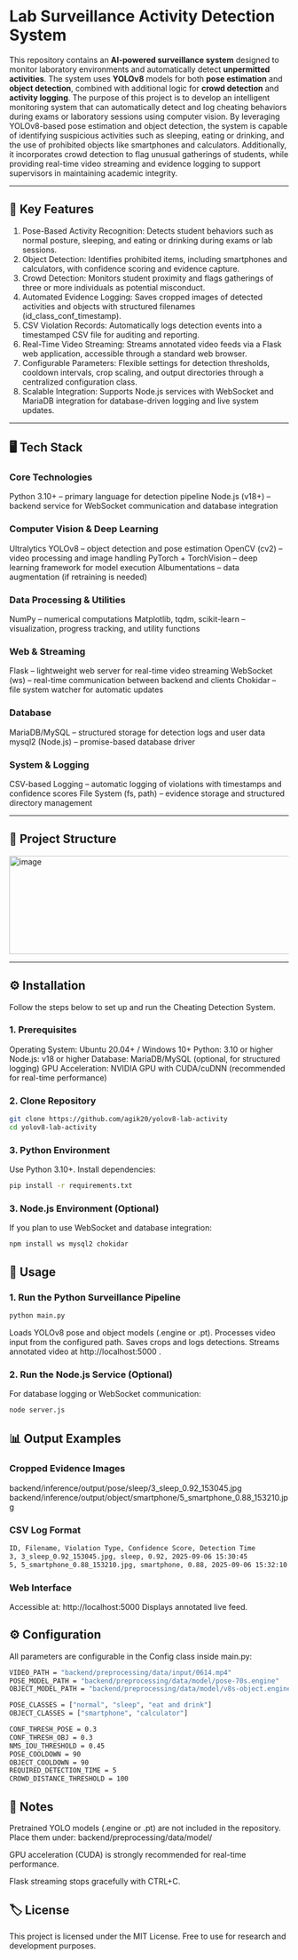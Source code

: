 # Lab Surveillance Activity Detection System

This repository contains an **AI-powered surveillance system** designed to monitor laboratory environments and automatically detect **unpermitted activities**. The system uses **YOLOv8** models for both **pose estimation** and **object detection**, combined with additional logic for **crowd detection** and **activity logging**. The purpose of this project is to develop an intelligent monitoring system that can automatically detect and log cheating behaviors during exams or laboratory sessions using computer vision. By leveraging YOLOv8-based pose estimation and object detection, the system is capable of identifying suspicious activities such as sleeping, eating or drinking, and the use of prohibited objects like smartphones and calculators. Additionally, it incorporates crowd detection to flag unusual gatherings of students, while providing real-time video streaming and evidence logging to support supervisors in maintaining academic integrity.

---

## 🔑 Key Features

1. Pose-Based Activity Recognition: Detects student behaviors such as normal posture, sleeping, and eating or drinking during exams or lab sessions.
2. Object Detection: Identifies prohibited items, including smartphones and calculators, with confidence scoring and evidence capture.
3. Crowd Detection: Monitors student proximity and flags gatherings of three or more individuals as potential misconduct.
4. Automated Evidence Logging: Saves cropped images of detected activities and objects with structured filenames (id_class_conf_timestamp).
5. CSV Violation Records: Automatically logs detection events into a timestamped CSV file for auditing and reporting.
6. Real-Time Video Streaming: Streams annotated video feeds via a Flask web application, accessible through a standard web browser.
7. Configurable Parameters: Flexible settings for detection thresholds, cooldown intervals, crop scaling, and output directories through a centralized configuration class.
8. Scalable Integration: Supports Node.js services with WebSocket and MariaDB integration for database-driven logging and live system updates.

---

## 🖥️ Tech Stack

### Core Technologies
Python 3.10+ – primary language for detection pipeline
Node.js (v18+) – backend service for WebSocket communication and database integration

### Computer Vision & Deep Learning
Ultralytics YOLOv8 – object detection and pose estimation
OpenCV (cv2) – video processing and image handling
PyTorch + TorchVision – deep learning framework for model execution
Albumentations – data augmentation (if retraining is needed)

### Data Processing & Utilities
NumPy – numerical computations
Matplotlib, tqdm, scikit-learn – visualization, progress tracking, and utility functions

### Web & Streaming
Flask – lightweight web server for real-time video streaming
WebSocket (ws) – real-time communication between backend and clients
Chokidar – file system watcher for automatic updates

### Database
MariaDB/MySQL – structured storage for detection logs and user data
mysql2 (Node.js) – promise-based database driver

### System & Logging
CSV-based Logging – automatic logging of violations with timestamps and confidence scores
File System (fs, path) – evidence storage and structured directory management

---

## 📂 Project Structure
<img width="584" height="177" alt="image" src="https://github.com/user-attachments/assets/2b12b1a4-9e29-4985-861c-b7c88f058f87" />


---

## ⚙️ Installation

Follow the steps below to set up and run the Cheating Detection System.

### 1. Prerequisites
Operating System: Ubuntu 20.04+ / Windows 10+
Python: 3.10 or higher
Node.js: v18 or higher
Database: MariaDB/MySQL (optional, for structured logging)
GPU Acceleration: NVIDIA GPU with CUDA/cuDNN (recommended for real-time performance)

### 2. Clone Repository
```bash
git clone https://github.com/agik20/yolov8-lab-activity
cd yolov8-lab-activity
```

### 3. Python Environment

Use Python 3.10+. Install dependencies:
```bash
pip install -r requirements.txt
```

### 3. Node.js Environment (Optional)

If you plan to use WebSocket and database integration:
```bash
npm install ws mysql2 chokidar
```

## 🚀 Usage
### 1. Run the Python Surveillance Pipeline
```bash
python main.py
```

Loads YOLOv8 pose and object models (.engine or .pt).
Processes video input from the configured path.
Saves crops and logs detections.
Streams annotated video at http://localhost:5000
.

### 2. Run the Node.js Service (Optional)

For database logging or WebSocket communication:

```bash
node server.js
```

## 📊 Output Examples

### Cropped Evidence Images
backend/inference/output/pose/sleep/3_sleep_0.92_153045.jpg
backend/inference/output/object/smartphone/5_smartphone_0.88_153210.jpg


### CSV Log Format
```bash
ID, Filename, Violation Type, Confidence Score, Detection Time
3, 3_sleep_0.92_153045.jpg, sleep, 0.92, 2025-09-06 15:30:45
5, 5_smartphone_0.88_153210.jpg, smartphone, 0.88, 2025-09-06 15:32:10
```

### Web Interface

Accessible at: http://localhost:5000
Displays annotated live feed.

## ⚙️ Configuration

All parameters are configurable in the Config class inside main.py:

```bash
VIDEO_PATH = "backend/preprocessing/data/input/0614.mp4"
POSE_MODEL_PATH = "backend/preprocessing/data/model/pose-70s.engine"
OBJECT_MODEL_PATH = "backend/preprocessing/data/model/v8s-object.engine"

POSE_CLASSES = ["normal", "sleep", "eat and drink"]
OBJECT_CLASSES = ["smartphone", "calculator"]

CONF_THRESH_POSE = 0.3
CONF_THRESH_OBJ = 0.3
NMS_IOU_THRESHOLD = 0.45
POSE_COOLDOWN = 90
OBJECT_COOLDOWN = 90
REQUIRED_DETECTION_TIME = 5
CROWD_DISTANCE_THRESHOLD = 100
```

## 📌 Notes

Pretrained YOLO models (.engine or .pt) are not included in the repository. Place them under:
backend/preprocessing/data/model/

GPU acceleration (CUDA) is strongly recommended for real-time performance.

Flask streaming stops gracefully with CTRL+C.

## 🏷️ License

This project is licensed under the MIT License.
Free to use for research and development purposes.
